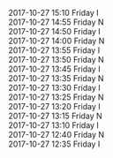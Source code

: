 2017-10-27 15:10 Friday  I  
2017-10-27 14:55 Friday  N  
2017-10-27 14:50 Friday  I  
2017-10-27 14:00 Friday  N  
2017-10-27 13:55 Friday  I  
2017-10-27 13:50 Friday  N  
2017-10-27 13:45 Friday  I  
2017-10-27 13:35 Friday  N  
2017-10-27 13:30 Friday  I  
2017-10-27 13:25 Friday  N  
2017-10-27 13:20 Friday  I  
2017-10-27 13:15 Friday  N  
2017-10-27 13:10 Friday  I  
2017-10-27 12:40 Friday  N  
2017-10-27 12:35 Friday  I  
